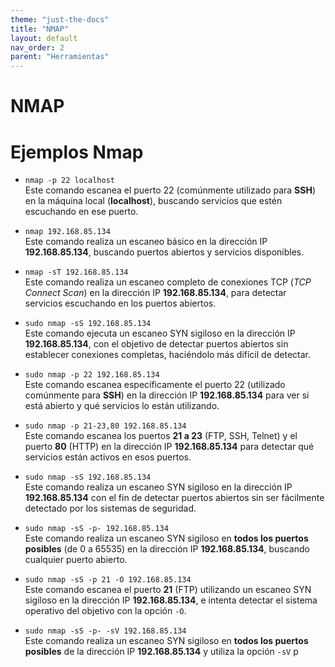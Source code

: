 ```yaml
---
theme: "just-the-docs"
title: "NMAP"
layout: default
nav_order: 2
parent: "Herramientas"
---
```

# NMAP
# Ejemplos Nmap
- `nmap -p 22 localhost`  
  Este comando escanea el puerto 22 (comúnmente utilizado para **SSH**) en la máquina local (**localhost**), buscando servicios que estén escuchando en ese puerto.

- `nmap 192.168.85.134`  
  Este comando realiza un escaneo básico en la dirección IP **192.168.85.134**, buscando puertos abiertos y servicios disponibles.

- `nmap -sT 192.168.85.134`  
  Este comando realiza un escaneo completo de conexiones TCP (*TCP Connect Scan*) en la dirección IP **192.168.85.134**, para detectar servicios escuchando en los puertos abiertos.

- `sudo nmap -sS 192.168.85.134`  
  Este comando ejecuta un escaneo SYN sigiloso en la dirección IP **192.168.85.134**, con el objetivo de detectar puertos abiertos sin establecer conexiones completas, haciéndolo más difícil de detectar.

- `sudo nmap -p 22 192.168.85.134`  
  Este comando escanea específicamente el puerto 22 (utilizado comúnmente para **SSH**) en la dirección IP **192.168.85.134** para ver si está abierto y qué servicios lo están utilizando.

- `sudo nmap -p 21-23,80 192.168.85.134`  
  Este comando escanea los puertos **21 a 23** (FTP, SSH, Telnet) y el puerto **80** (HTTP) en la dirección IP **192.168.85.134** para detectar qué servicios están activos en esos puertos.

- `sudo nmap -sS 192.168.85.134`  
  Este comando realiza un escaneo SYN sigiloso en la dirección IP **192.168.85.134** con el fin de detectar puertos abiertos sin ser fácilmente detectado por los sistemas de seguridad.

- `sudo nmap -sS -p- 192.168.85.134`  
  Este comando realiza un escaneo SYN sigiloso en **todos los puertos posibles** (de 0 a 65535) en la dirección IP **192.168.85.134**, buscando cualquier puerto abierto.

- `sudo nmap -sS -p 21 -O 192.168.85.134`  
  Este comando escanea el puerto **21** (FTP) utilizando un escaneo SYN sigiloso en la dirección IP **192.168.85.134**, e intenta detectar el sistema operativo del objetivo con la opción `-O`.

- `sudo nmap -sS -p- -sV 192.168.85.134`  
  Este comando realiza un escaneo SYN sigiloso en **todos los puertos posibles** de la dirección IP **192.168.85.134** y utiliza la opción `-sV` p
